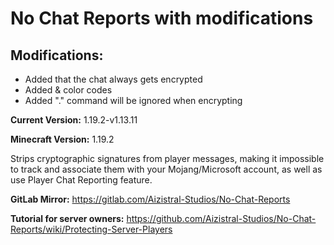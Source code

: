 # No Chat Reports with modifications

## Modifications:
- Added that the chat always gets encrypted
- Added & color codes
- Added "." command will be ignored when encrypting

**Current Version:** 1.19.2-v1.13.11

**Minecraft Version:** 1.19.2

Strips cryptographic signatures from player messages, making it impossible to track and associate them with your Mojang/Microsoft account, as well as use Player Chat Reporting feature.

**GitLab Mirror:** https://gitlab.com/Aizistral-Studios/No-Chat-Reports

**Tutorial for server owners:** https://github.com/Aizistral-Studios/No-Chat-Reports/wiki/Protecting-Server-Players
